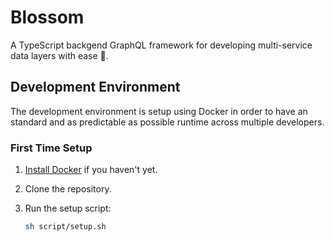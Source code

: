 # Blossom

A TypeScript backgend GraphQL framework for developing multi-service data layers with ease 🌺.

## Development Environment

The development environment is setup using Docker in order to have an standard and as predictable as possible runtime across multiple developers.

### First Time Setup

1.  [Install Docker](https://www.docker.com/get-started) if you haven't yet.

2.  Clone the repository.

3.  Run the setup script:

    ```bash
    sh script/setup.sh
    ```
